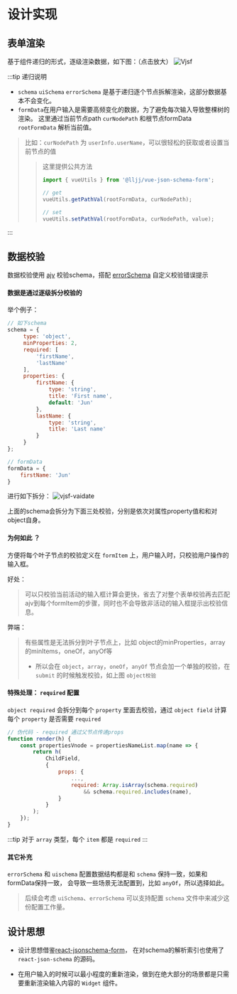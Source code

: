 # 设计实现

## 表单渲染
基于组件递归的形式，逐级渲染数据，如下图：（点击放大）
![Vjsf](/Vjsf.jpg)

:::tip 递归说明
* `schema` `uiSchema` `errorSchema` 是基于递归逐个节点拆解渲染，这部分数据基本不会变化。
* `formData`在用户输入是需要高频变化的数据，为了避免每次输入导致整棵树的渲染。
这里通过当前节点path `curNodePath` 和根节点formData `rootFormData` 解析当前值。
> 比如：`curNodePath` 为 `userInfo.userName`，可以很轻松的获取或者设置当前节点的值
>> 这里提供公共方法
>> ```js
>> import { vueUtils } from '@lljj/vue-json-schema-form';
>>
>> // get
>> vueUtils.getPathVal(rootFormData, curNodePath);
>>
>> // set
>> vueUtils.setPathVal(rootFormData, curNodePath, value);
>> ```
:::

## 数据校验
数据校验使用 [ajv](https://github.com/epoberezkin/ajv) 校验schema，搭配 [errorSchema](/zh/guide/basic-config.html#errorschema) 自定义校验错误提示

#### 数据是通过逐级拆分校验的
举个例子：

```js
// 如下schema
schema = {
     type: 'object',
     minProperties: 2,
     required: [
         'firstName',
         'lastName'
     ],
     properties: {
         firstName: {
             type: 'string',
             title: 'First name',
             default: 'Jun'
         },
         lastName: {
             type: 'string',
             title: 'Last name'
         }
     }
};

// formData
formData = {
    firstName: 'Jun'
}
```

进行如下拆分：
![vjsf-vaidate](/vjsf-vaidate.jpg)

上面的schema会拆分为下面三处校验，分别是依次对属性property值和和对object自身。

#### 为何如此 ？
方便将每个叶子节点的校验定义在 `formItem` 上，用户输入时，只校验用户操作的输入框。

好处：
> 可以只校验当前活动的输入框计算会更快，省去了对整个表单校验再去匹配ajv到每个formItem的步骤，同时也不会导致非活动的输入框提示出校验信息。

弊端：
> 有些属性是无法拆分到叶子节点上，比如 object的minProperties，array的minItems，oneOf，anyOf等
>* 所以会在 `object`，`array`，`oneOf`，`anyOf` 节点会加一个单独的校验，在 `submit` 的时候触发校验，如上图 `object校验`

#### 特殊处理： `required` 配置
`object required` 会拆分到每个 `property` 里面去校验，通过 `object field`  计算每个 `property` 是否需要 `required`

```js
// 伪代码 - required 通过父节点传递props
function render(h) {
    const propertiesVnode = propertiesNameList.map(name => {
        return h(
            ChildField,
            {
                props: {
                    ...,
                    required: Array.isArray(schema.required)
                        && schema.required.includes(name),
                }
            }
        );
    });
}
```

:::tip
对于 `array` 类型，每个 `item` 都是 `required`
:::

#### 其它补充
`errorSchema` 和 `uischema` 配置数据结构都是和 `schema` 保持一致，如果和formData保持一致，
会导致一些场景无法配置到，比如 `anyOf`，所以选择如此。

> 后续会考虑 `uiSchema`、`errorSchema` 可以支持配置 `schema` 文件中来减少这份配置工作量。

## 设计思想

* 设计思想借鉴[react-jsonschema-form](https://github.com/rjsf-team/react-jsonschema-form)，
在对schema的解析索引也使用了 `react-json-schema` 的源码。

* 在用户输入的时候可以最小程度的重新渲染，做到在绝大部分的场景都是只需要重新渲染输入内容的 `Widget` 组件。
